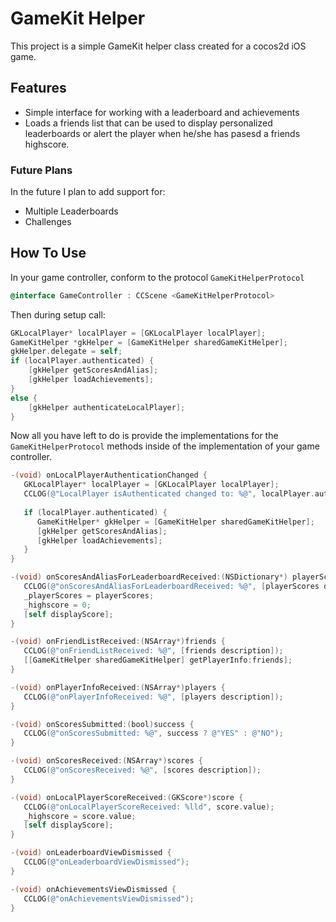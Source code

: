 # GameKit Helper

This project is a simple GameKit helper class created for a cocos2d iOS game.

## Features

* Simple interface for working with a leaderboard and achievements
* Loads a friends list that can be used to display personalized leaderboards
  or alert the player when he/she has pasesd a friends highscore.

### Future Plans

In the future I plan to add support for:

* Multiple Leaderboards
* Challenges

## How To Use

In your game controller, conform to the protocol `GameKitHelperProtocol`
``` objective-c
@interface GameController : CCScene <GameKitHelperProtocol>
``` 

Then during setup call:
``` objective-c
GKLocalPlayer* localPlayer = [GKLocalPlayer localPlayer];
GameKitHelper *gkHelper = [GameKitHelper sharedGameKitHelper];
gkHelper.delegate = self;
if (localPlayer.authenticated) {
    [gkHelper getScoresAndAlias];
    [gkHelper loadAchievements];
}
else {
    [gkHelper authenticateLocalPlayer];
}
```

Now all you have left to do is provide the implementations for the `GameKitHelperProtocol` methods inside of the implementation of your game controller.
``` objective-c
-(void) onLocalPlayerAuthenticationChanged {
   GKLocalPlayer* localPlayer = [GKLocalPlayer localPlayer];
   CCLOG(@"LocalPlayer isAuthenticated changed to: %@", localPlayer.authenticated ? @"YES" : @"NO");
   
   if (localPlayer.authenticated) {
      GameKitHelper* gkHelper = [GameKitHelper sharedGameKitHelper];
      [gkHelper getScoresAndAlias];
      [gkHelper loadAchievements];
   }
}

-(void) onScoresAndAliasForLeaderboardReceived:(NSDictionary*) playerScores {
   CCLOG(@"onScoresAndAliasForLeaderboardReceived: %@", [playerScores description]);
   _playerScores = playerScores;
   _highscore = 0;
   [self displayScore];
}

-(void) onFriendListReceived:(NSArray*)friends {
   CCLOG(@"onFriendListReceived: %@", [friends description]);
   [[GameKitHelper sharedGameKitHelper] getPlayerInfo:friends];
}

-(void) onPlayerInfoReceived:(NSArray*)players {
   CCLOG(@"onPlayerInfoReceived: %@", [players description]);
}

-(void) onScoresSubmitted:(bool)success {
   CCLOG(@"onScoresSubmitted: %@", success ? @"YES" : @"NO");
}

-(void) onScoresReceived:(NSArray*)scores {
   CCLOG(@"onScoresReceived: %@", [scores description]);
}

-(void) onLocalPlayerScoreReceived:(GKScore*)score {
   CCLOG(@"onLocalPlayerScoreReceived: %lld", score.value);
   _highscore = score.value;
   [self displayScore];
}

-(void) onLeaderboardViewDismissed {
   CCLOG(@"onLeaderboardViewDismissed");
}

-(void) onAchievementsViewDismissed {
   CCLOG(@"onAchievementsViewDismissed");
}
```
